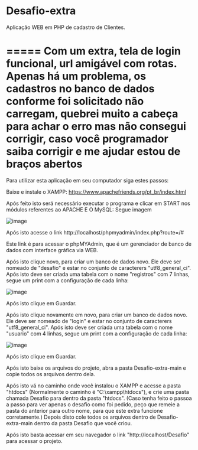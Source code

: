 # Desafio-extra

Aplicação WEB em PHP de cadastro de Clientes.

=====
Com um extra, tela de login funcional, url amigável com rotas.
Apenas há um problema, os cadastros no banco de dados conforme foi solicitado não carregam, quebrei muito a cabeça para achar o erro mas não consegui corrigir, caso você programador saiba corrigir e me ajudar estou de braços abertos
=====

Para utilizar esta aplicação em seu computador siga estes passos:

Baixe e instale o XAMPP:
https://www.apachefriends.org/pt_br/index.html

Após feito isto será necessário executar o programa e clicar em START nos módulos referentes ao APACHE E O MySQL: Segue imagem

![image](https://user-images.githubusercontent.com/90906766/235634479-7c34042c-cd02-4320-af9a-c57745adf320.png)

Após isto acesse o link
http://localhost/phpmyadmin/index.php?route=/#

Este link é para acessar o phpMYAdmin, que é um gerenciador de banco de dados com interface gráfica via WEB.

Após isto clique novo, para criar um banco de dados novo.
Ele deve ser nomeado de "desafio" e estar no conjunto de caracterers "utf8_general_ci".
Após isto deve ser criada uma tabela com o nome "registros" com 7 linhas, segue um print com a configuração de cada linha:

![image](https://user-images.githubusercontent.com/90906766/235648609-ec093422-6174-4cea-9e1c-c9c2aeda87e8.png)

Após isto clique em Guardar.

Após isto clique novamente em novo, para criar um banco de dados novo.
Ele deve ser nomeado de "login" e estar no conjunto de caracterers "utf8_general_ci".
Após isto deve ser criada uma tabela com o nome "usuario" com 4 linhas, segue um print com a configuração de cada linha:

![image](https://user-images.githubusercontent.com/90906766/235651621-66e08bf8-284e-4fb7-ab19-7781fb52769b.png)

Após isto clique em Guardar.

Após isto baixe os arquivos do projeto, abra a pasta Desafio-extra-main e copie todos os arquivos dentro dela. 

Após isto vá no caminho onde você instalou o XAMPP e acesse a pasta "htdocs" (Normalmente o caminho é "C:\xampp\htdocs"), e crie uma pasta chamada Desafio para dentro da pasta "htdocs". (Caso tenha feito o passoa a passo para ver apenas o desafio como foi pedido, peço que remeie a pasta do anterior para outro nome, para que este extra funcione corretamente.)
Depois disto cole todos os arquivos dentro de Desafio-extra-main dentro da pasta Desafio que você criou.

Após isto basta acessar em seu navegador o link "http://localhost/Desafio" para acessar o projeto.

